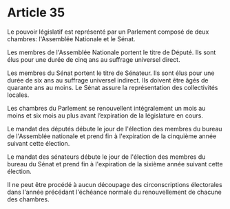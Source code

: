 # Article 35

Le pouvoir législatif est représenté par un Parlement composé de deux chambres:
l'Assemblée Nationale et le Sénat.

Les membres de l'Assemblée Nationale portent le titre de Député. Ils sont élus pour
une durée de cinq ans au suffrage universel direct.

Les membres du Sénat portent le titre de Sénateur. Ils sont élus pour une durée de six ans au suffrage universel indirect. Ils doivent être âgés de quarante ans au moins. Le Sénat assure la représentation des collectivités locales.

Les chambres du Parlement se renouvellent intégralement un mois au moins et six mois au plus avant l’expiration de la législature en cours.

Le mandat des députés débute le jour de l'élection des membres du bureau de l'Assemblée nationale et prend fin à l'expiration de la cinquième année suivant cette élection.

Le mandat des sénateurs débute le jour de l'élection des membres du bureau du Sénat et prend fin à l'expiration de la sixième année suivant cette élection.

Il ne peut être procédé à aucun découpage des circonscriptions électorales dans l'année précédant l'échéance normale du renouvellement de chacune des chambres.